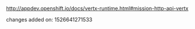 http://appdev.openshift.io/docs/vertx-runtime.html#mission-http-api-vertx

changes added on: 1526641271533
